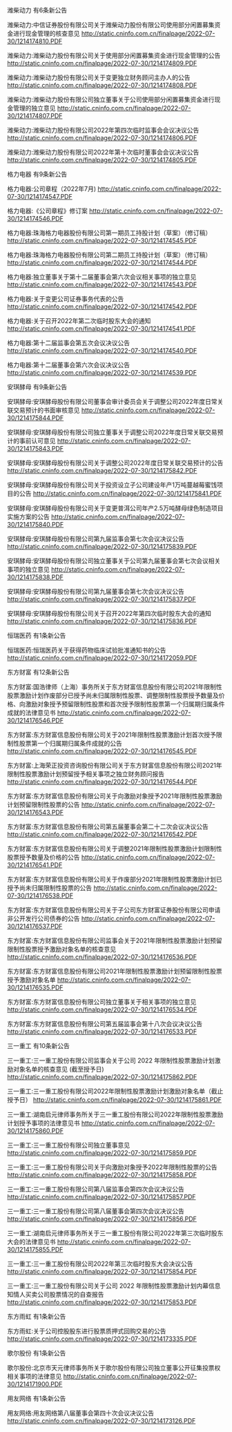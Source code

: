 潍柴动力 有6条新公告 

潍柴动力:中信证券股份有限公司关于潍柴动力股份有限公司使用部分闲置募集资金进行现金管理的核查意见 http://static.cninfo.com.cn/finalpage/2022-07-30/1214174810.PDF 

潍柴动力:潍柴动力股份有限公司关于使用部分闲置募集资金进行现金管理的公告 http://static.cninfo.com.cn/finalpage/2022-07-30/1214174809.PDF 

潍柴动力:潍柴动力股份有限公司关于变更独立财务顾问主办人的公告 http://static.cninfo.com.cn/finalpage/2022-07-30/1214174808.PDF 

潍柴动力:潍柴动力股份有限公司独立董事关于公司使用部分闲置募集资金进行现金管理的独立意见 http://static.cninfo.com.cn/finalpage/2022-07-30/1214174807.PDF 

潍柴动力:潍柴动力股份有限公司2022年第四次临时监事会会议决议公告 http://static.cninfo.com.cn/finalpage/2022-07-30/1214174806.PDF 

潍柴动力:潍柴动力股份有限公司2022年第十次临时董事会会议决议公告 http://static.cninfo.com.cn/finalpage/2022-07-30/1214174805.PDF 

格力电器 有9条新公告 

格力电器:公司章程（2022年7月) http://static.cninfo.com.cn/finalpage/2022-07-30/1214174547.PDF 

格力电器:《公司章程》修订案 http://static.cninfo.com.cn/finalpage/2022-07-30/1214174546.PDF 

格力电器:珠海格力电器股份有限公司第一期员工持股计划（草案）（修订稿） http://static.cninfo.com.cn/finalpage/2022-07-30/1214174545.PDF 

格力电器:珠海格力电器股份有限公司第二期员工持股计划（草案）（修订稿） http://static.cninfo.com.cn/finalpage/2022-07-30/1214174544.PDF 

格力电器:独立董事关于第十二届董事会第六次会议相关事项的独立意见 http://static.cninfo.com.cn/finalpage/2022-07-30/1214174543.PDF 

格力电器:关于变更公司证券事务代表的公告 http://static.cninfo.com.cn/finalpage/2022-07-30/1214174542.PDF 

格力电器:关于召开2022年第二次临时股东大会的通知 http://static.cninfo.com.cn/finalpage/2022-07-30/1214174541.PDF 

格力电器:第十二届监事会第五次会议决议公告 http://static.cninfo.com.cn/finalpage/2022-07-30/1214174540.PDF 

格力电器:第十二届董事会第六次会议决议公告 http://static.cninfo.com.cn/finalpage/2022-07-30/1214174539.PDF 

安琪酵母 有9条新公告 

安琪酵母:安琪酵母股份有限公司董事会审计委员会关于调整公司2022年度日常关联交易预计的书面审核意见 http://static.cninfo.com.cn/finalpage/2022-07-30/1214175844.PDF 

安琪酵母:安琪酵母股份有限公司独立董事关于调整公司2022年度日常关联交易预计的事前认可意见 http://static.cninfo.com.cn/finalpage/2022-07-30/1214175843.PDF 

安琪酵母:安琪酵母股份有限公司关于调整公司2022年度日常关联交易预计的公告 http://static.cninfo.com.cn/finalpage/2022-07-30/1214175842.PDF 

安琪酵母:安琪酵母股份有限公司关于投资设立子公司建设年产1万吨蔓越莓蜜饯项目的公告 http://static.cninfo.com.cn/finalpage/2022-07-30/1214175841.PDF 

安琪酵母:安琪酵母股份有限公司关于变更普洱公司年产2.5万吨酵母绿色制造项目实施方案的公告 http://static.cninfo.com.cn/finalpage/2022-07-30/1214175840.PDF 

安琪酵母:安琪酵母股份有限公司第九届监事会第七次会议决议公告 http://static.cninfo.com.cn/finalpage/2022-07-30/1214175839.PDF 

安琪酵母:安琪酵母股份有限公司独立董事关于公司第九届董事会第七次会议相关事项的独立意见 http://static.cninfo.com.cn/finalpage/2022-07-30/1214175838.PDF 

安琪酵母:安琪酵母股份有限公司第九届董事会第七次会议决议公告 http://static.cninfo.com.cn/finalpage/2022-07-30/1214175837.PDF 

安琪酵母:安琪酵母股份有限公司关于召开2022年第四次临时股东大会的通知 http://static.cninfo.com.cn/finalpage/2022-07-30/1214175836.PDF 

恒瑞医药 有1条新公告 

恒瑞医药:恒瑞医药关于获得药物临床试验批准通知书的公告 http://static.cninfo.com.cn/finalpage/2022-07-30/1214172059.PDF 

东方财富 有12条新公告 

东方财富:国浩律师（上海）事务所关于东方财富信息股份有限公司2021年限制性股票激励计划作废部分已授予尚未归属限制性股票、调整限制性股票授予数量及价格、向激励对象授予预留限制性股票和首次授予限制性股票第一个归属期归属条件成就的法律意见书 http://static.cninfo.com.cn/finalpage/2022-07-30/1214176546.PDF 

东方财富:东方财富信息股份有限公司关于2021年限制性股票激励计划首次授予限制性股票第一个归属期归属条件成就的公告 http://static.cninfo.com.cn/finalpage/2022-07-30/1214176545.PDF 

东方财富:上海荣正投资咨询股份有限公司关于东方财富信息股份有限公司2021年限制性股票激励计划预留授予相关事项之独立财务顾问报告 http://static.cninfo.com.cn/finalpage/2022-07-30/1214176544.PDF 

东方财富:东方财富信息股份有限公司关于向激励对象授予2021年限制性股票激励计划预留限制性股票的公告 http://static.cninfo.com.cn/finalpage/2022-07-30/1214176543.PDF 

东方财富:东方财富信息股份有限公司第五届董事会第二十二次会议决议公告 http://static.cninfo.com.cn/finalpage/2022-07-30/1214176542.PDF 

东方财富:东方财富信息股份有限公司关于调整2021年限制性股票激励计划限制性股票授予数量及价格的公告 http://static.cninfo.com.cn/finalpage/2022-07-30/1214176541.PDF 

东方财富:东方财富信息股份有限公司关于作废部分2021年限制性股票激励计划已授予尚未归属限制性股票的公告 http://static.cninfo.com.cn/finalpage/2022-07-30/1214176538.PDF 

东方财富:东方财富信息股份有限公司关于子公司东方财富证券股份有限公司申请非公开发行公司债券的公告 http://static.cninfo.com.cn/finalpage/2022-07-30/1214176537.PDF 

东方财富:东方财富信息股份有限公司监事会关于2021年限制性股票激励计划预留限制性股票授予激励对象名单的核查意见 http://static.cninfo.com.cn/finalpage/2022-07-30/1214176536.PDF 

东方财富:东方财富信息股份有限公司2021年限制性股票激励计划预留限制性股票授予激励对象名单 http://static.cninfo.com.cn/finalpage/2022-07-30/1214176535.PDF 

东方财富:东方财富信息股份有限公司独立董事关于相关事项的独立意见 http://static.cninfo.com.cn/finalpage/2022-07-30/1214176534.PDF 

东方财富:东方财富信息股份有限公司第五届监事会第十八次会议决议公告 http://static.cninfo.com.cn/finalpage/2022-07-30/1214176533.PDF 

三一重工 有10条新公告 

三一重工:三一重工股份有限公司监事会关于公司 2022 年限制性股票激励计划激励对象名单的核查意见 (截至授予日) http://static.cninfo.com.cn/finalpage/2022-07-30/1214175862.PDF 

三一重工:三一重工股份有限公司2022年限制性股票激励计划激励对象名单（截止授予日） http://static.cninfo.com.cn/finalpage/2022-07-30/1214175861.PDF 

三一重工:湖南启元律师事务所关于三一重工股份有限公司2022年限制性股票激励计划授予事项的法律意见书 http://static.cninfo.com.cn/finalpage/2022-07-30/1214175860.PDF 

三一重工:三一重工股份有限公司独立董事意见 http://static.cninfo.com.cn/finalpage/2022-07-30/1214175859.PDF 

三一重工:三一重工股份有限公司关于向激励对象授予2022年限制性股票的公告 http://static.cninfo.com.cn/finalpage/2022-07-30/1214175858.PDF 

三一重工:三一重工股份有限公司第八届监事会第四次会议决议公告 http://static.cninfo.com.cn/finalpage/2022-07-30/1214175857.PDF 

三一重工:三一重工股份有限公司第八届董事会第四次会议决议公告 http://static.cninfo.com.cn/finalpage/2022-07-30/1214175856.PDF 

三一重工:湖南启元律师事务所关于三一重工股份有限公司2022年第三次临时股东大会的法律意见书 http://static.cninfo.com.cn/finalpage/2022-07-30/1214175855.PDF 

三一重工:三一重工股份有限公司2022年第三次临时股东大会决议公告 http://static.cninfo.com.cn/finalpage/2022-07-30/1214175854.PDF 

三一重工:三一重工股份有限公司关于公司 2022 年限制性股票激励计划内幕信息知情人买卖公司股票情况的自查报告 http://static.cninfo.com.cn/finalpage/2022-07-30/1214175853.PDF 

东方雨虹 有1条新公告 

东方雨虹:关于公司控股股东进行股票质押式回购交易的公告 http://static.cninfo.com.cn/finalpage/2022-07-30/1214173335.PDF 

歌尔股份 有1条新公告 

歌尔股份:北京市天元律师事务所关于歌尔股份有限公司独立董事公开征集投票权相关事项的法律意见 http://static.cninfo.com.cn/finalpage/2022-07-30/1214171900.PDF 

用友网络 有1条新公告 

用友网络:用友网络第八届董事会第四十次会议决议公告 http://static.cninfo.com.cn/finalpage/2022-07-30/1214173126.PDF 

